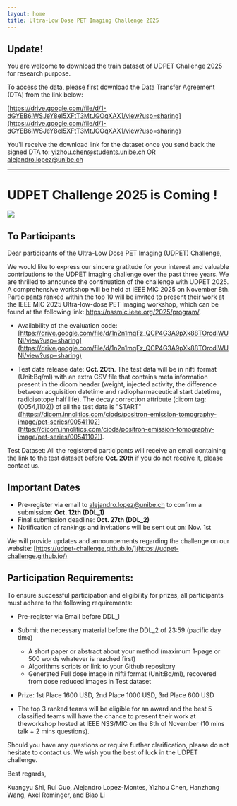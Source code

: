 ```yaml
---
layout: home
title: Ultra-Low Dose PET Imaging Challenge 2025
---
```




## Update!

You are welcome to download the train dataset of UDPET Challenge 2025 for research purpose.

To access the data, please first download the Data Transfer Agreement (DTA) from the link below:

<!-- [https://drive.google.com/file/d/1fJoeGNSAO9GFqWHoQn5T2WBBBwtOosXm/view?usp=sharing](https://drive.google.com/file/d/1fJoeGNSAO9GFqWHoQn5T2WBBBwtOosXm/view?usp=sharing)   -->
[https://drive.google.com/file/d/1-dGYEB6lWSJeY8eI5XFtT3MtJGOqXAX1/view?usp=sharing](https://drive.google.com/file/d/1-dGYEB6lWSJeY8eI5XFtT3MtJGOqXAX1/view?usp=sharing)

You'll receive the download link for the dataset once you send back the signed DTA to: [yizhou.chen@students.unibe.ch](mailto:yizhou.chen@students.unibe.ch) OR [alejandro.lopez@unibe.ch](mailto:alejandro.lopez@unibe.ch)

---

<!-- **The information below is archived.** -->

# UDPET Challenge 2025 is Coming !

![](assets/overview.jpg)

## To Participants

Dear participants of the Ultra-Low Dose PET Imaging (UDPET) Challenge,

We would like to express our sincere gratitude for your interest and valuable contributions to the UDPET imaging challenge over the past three years. We are thrilled to announce the continuation of the challenge with UDPET 2025.
A comprehensive workshop will be held at IEEE MIC 2025 on November 8th. Participants ranked within the top 10 will be invited to present their work at the IEEE MIC 2025 Ultra-low-dose PET imaging workshop, which can be found at the following link: https://nssmic.ieee.org/2025/program/.

- Availability of the evaluation code: [https://drive.google.com/file/d/1n2n1mqFz_QCP4G3A9pXk88TOrcdiWUNi/view?usp=sharing](https://drive.google.com/file/d/1n2n1mqFz_QCP4G3A9pXk88TOrcdiWUNi/view?usp=sharing)

- Test data release date: **Oct. 20th**. The test data will be in nifti format (Unit:Bq/ml) with an extra CSV file that contains meta information present in the dicom header (weight, injected activity, the difference between acquisition datetime and radiopharmaceutical start datetime, radioisotope half life). The decay correction attribute (dicom tag: (0054,1102)) of all the test data is "START" ([https://dicom.innolitics.com/ciods/positron-emission-tomography-image/pet-series/00541102](https://dicom.innolitics.com/ciods/positron-emission-tomography-image/pet-series/00541102)).

Test Dataset: All the registered participants will receive an email containing the link to the test dataset before **Oct. 20th** if you do not receive it, please contact us.

## Important Dates

- Pre-register via email to alejandro.lopez@unibe.ch to confirm a submission: **Oct. 12th (DDL_1)**
- Final submission deadline:  **Oct. 27th (DDL_2)**
- Notification of rankings and invitations will be sent out on: Nov. 1st

We will provide updates and announcements regarding the challenge on our website: [https://udpet-challenge.github.io/](https://udpet-challenge.github.io/)

## Participation Requirements:
To ensure successful participation and eligibility for prizes, all participants must adhere to the following requirements:

- Pre-register via Email before DDL_1
- Submit the necessary material before the DDL_2 of 23:59 (pacific day time)
    - A short paper or abstract about your method (maximum 1-page or 500 words whatever is reached first)
    - Algorithms scripts or link to your Github repository
    - Generated Full dose image in nifti format (Unit:Bq/ml), recovered from dose reduced images in Test dataset

- Prize: 1st Place 1600 USD, 2nd Place 1000 USD, 3rd Place 600 USD

- The top 3 ranked teams will be eligible for an award and the best 5 classified teams will have the chance to present their work at theworkshop hosted at IEEE NSS/MIC on the 8th of November (10 mins talk + 2 mins questions).
    
Should you have any questions or require further clarification, please do not hesitate to contact us. We wish you the best of luck in the UDPET challenge.

Best regards,

Kuangyu Shi, Rui Guo, Alejandro Lopez-Montes, Yizhou Chen, Hanzhong Wang, Axel Rominger, and Biao Li

